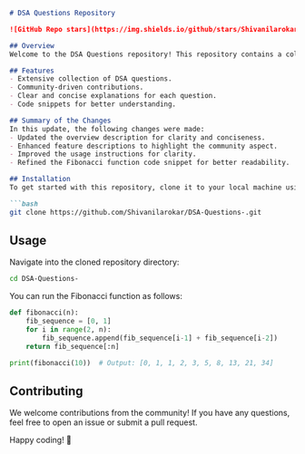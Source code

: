 ```markdown
# DSA Questions Repository

![GitHub Repo stars](https://img.shields.io/github/stars/Shivanilarokar/DSA-Questions-?style=social) ![GitHub forks](https://img.shields.io/github/forks/Shivanilarokar/DSA-Questions-?style=social)

## Overview
Welcome to the DSA Questions repository! This repository contains a collection of data structures and algorithms questions designed to help you practice and enhance your coding skills.

## Features
- Extensive collection of DSA questions.
- Community-driven contributions.
- Clear and concise explanations for each question.
- Code snippets for better understanding.

## Summary of the Changes
In this update, the following changes were made:
- Updated the overview description for clarity and conciseness.
- Enhanced feature descriptions to highlight the community aspect.
- Improved the usage instructions for clarity.
- Refined the Fibonacci function code snippet for better readability.

## Installation
To get started with this repository, clone it to your local machine using the following command:

```bash
git clone https://github.com/Shivanilarokar/DSA-Questions-.git
```

## Usage
Navigate into the cloned repository directory:

```bash
cd DSA-Questions-
```

You can run the Fibonacci function as follows:

```python
def fibonacci(n):
    fib_sequence = [0, 1]
    for i in range(2, n):
        fib_sequence.append(fib_sequence[i-1] + fib_sequence[i-2])
    return fib_sequence[:n]

print(fibonacci(10))  # Output: [0, 1, 1, 2, 3, 5, 8, 13, 21, 34]
```

## Contributing
We welcome contributions from the community! If you have any questions, feel free to open an issue or submit a pull request.

Happy coding! 🚀
```